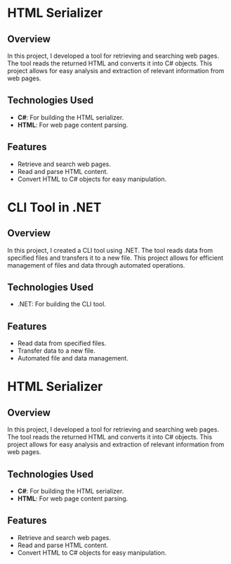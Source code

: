 # HTML Serializer

## Overview

In this project, I developed a tool for retrieving and searching web pages. The tool reads the returned HTML and converts it into C# objects. This project allows for easy analysis and extraction of relevant information from web pages.

## Technologies Used

- **C#**: For building the HTML serializer.
- **HTML**: For web page content parsing.

## Features

- Retrieve and search web pages.
- Read and parse HTML content.
- Convert HTML to C# objects for easy manipulation.

# CLI Tool in .NET

## Overview
In this project, I created a CLI tool using .NET. The tool reads data from specified files and transfers it to a new file. This project allows for efficient management of files and data through automated operations.

## Technologies Used
- .NET: For building the CLI tool.

## Features
- Read data from specified files.
- Transfer data to a new file.
- Automated file and data management.

# HTML Serializer

## Overview

In this project, I developed a tool for retrieving and searching web pages. The tool reads the returned HTML and converts it into C# objects. This project allows for easy analysis and extraction of relevant information from web pages.

## Technologies Used

- **C#**: For building the HTML serializer.
- **HTML**: For web page content parsing.

## Features

- Retrieve and search web pages.
- Read and parse HTML content.
- Convert HTML to C# objects for easy manipulation.

